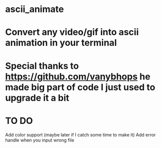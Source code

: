 # ascii_animate

# Convert any video/gif into ascii animation in your terminal



# Special thanks to https://github.com/vanybhops he made big part of code I just used to upgrade it a bit





# TO DO
Add color support (maybe later if I catch some time to make it)
Add error handle when you input wrong file

